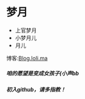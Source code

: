 # 梦月
  + 上官梦月
  + 小梦月儿
  + 月儿

博客:[Blog.loli.ma][1]

##### 咱的愿望是变成女孩子(小声bb

##### 初入github，请多指教！

[1]:blog.loli.ma
